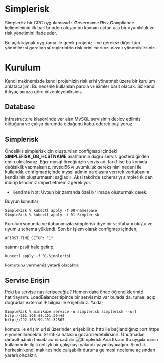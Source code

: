 # Simplerisk
Simplerisk bir GRC uygulamasıdır. **G**overnance **R**isk **C**ompliance kelimelerinin ilk harflarinden oluşan bu kavram uçtan uca bir uyumluluk ve risk yönetimini ifade eder.

Bu açık kaynak uygulama ile gerek projenizin ve gerekse diğer tüm yönetilmesi gereken süreçlerinizin risklerini merkezi olarak yönetebilirsiniz. 
# Kurulum
Kendi makinemizde kendi projemizin risklerini yönetmek üzere bir kurulum anlatacağım. Bu nedenle kullanılan parola ve isimler basit olacak. Siz kendi ihtiyaçlarınıza göre düzenleyebilirsiniz.
## Database
Infrastructure klasöründe yer alan MySQL servisinin deploy edilmiş olduğunu ve çalışır durumda olduğunu kabul ederek başlıyoruz.

## Simplerisk
Öncelikle simplerisk için oluşturulan configmap içindeki **SIMPLERISK_DB_HOSTNAME** anahtarının doğru servisi gösterdiğinden emin olmalısınız. Eğer mysql örneğinizin servis adı farklı ise bu konuda değişiklik yapmalısınız. mysql56 yı uyumluluk gereksinimi nedeni ile kullandık. configmap içinde mysql admin parolasını vererek veritabanını kendisinin oluşturmasını sağladık. Aksi takdirde schema yı simplerisk den indirip kendimiz import etmemiz gerekiyor.

* Kendime Not: Uygun bir zamanda özel bir image oluşturmak gerek. 

Buyrun komutlar;
```console
SimpleRisk % kubectl apply -f 00-namespace
SimpleRisk % kubectl apply -f 01-Simplerisk
```
Kurulum sonunda veritabanımızda simplerisk diye bir veritabanı oluştu ve uyumlu schema yüklendi. Son bir işlem olarak configmap içinden;
```console
#FIRST_TIME_SETUP: "1"
```
satırını pasif hale getirip;
```console
kubectl apply -f 01-Simplerisk
```
komutunu vermemiz yeterli olacaktır.
## Servise Erişim
Peki bu servise nasıl erişeceğiz ? Hemen daha önce öğrendiklerimizi hatırlayalım. LoadBalancer tipinde bir servisimiz var burada da. tunnel açıp doğrudan external IP bilgisi ile erişebiliriz. Ya da;
```console
SimpleRisk % minikube service -n simplerisk simplerisk --url
http://192.168.99.101:30448
http://192.168.99.101:32567
````
komutu ile erişim url si üzerinden erişebiliriz. http ile bağlandığınız port https e yönlendirecektir. Sertifika hatasını gözardı edebilirsiniz. Unutmadan default admin hesabı admin:admin
![Simplerisk Ana Ekranı](assets/en/images/simplerisk.png "Simplerisk Ana Ekranı")
Bu uygulamanın kullanımı ile ilgili detaylı bir çalışmayı yakında yayınlayacağım. Şimdilik herkesin kendi makinesinde çalışabilir duruma gelmesi inceleme açısından yararlı olacaktır.